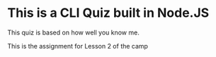 # This is a CLI Quiz built in Node.JS

This quiz is based on how well you know me.

This is the assignment for Lesson 2 of the camp